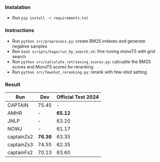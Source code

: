 ### Instalation
- Run `pip install -r requirements.txt`

### Instructions
- Run `python src/preprocess.py`: create BM25 indexes and generate negative samples
- Run `bash scripts/kaga/run_hp_search.sh`: fine-tuning monoT5 with grid search
- Run `python src/calculate_retrieving_scores.py`: calcualte the BM25 scores and MonoT5 scores for reranking
- Run `python src/fewshot_reranking.py`: rerank with few-shot setting

### Result
| Run        | Dev       | Official Test 2024 |
|------------|-----------|--------------------|
| CAPTAIN    |   75.45   |          -         |
| AMHR       |     -     |      **65.12**     |
| JNLP       |     -     |        63.20       |
| NOWJ       |     -     |        61.17       |
| captainZs2 | **76.36** |        63.35       |
| captainZs3 |   74.55   |        62.35       |
| captainFs2 |   70.13   |        63.60       |